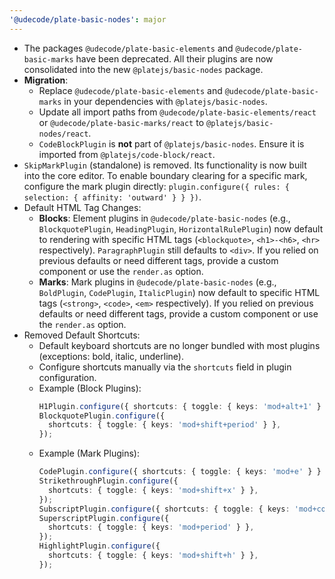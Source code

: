 ```yaml
---
'@udecode/plate-basic-nodes': major
---
```


- The packages `@udecode/plate-basic-elements` and `@udecode/plate-basic-marks` have been deprecated. All their plugins are now consolidated into the new `@platejs/basic-nodes` package.
- **Migration**:
  - Replace `@udecode/plate-basic-elements` and `@udecode/plate-basic-marks` in your dependencies with `@platejs/basic-nodes`.
  - Update all import paths from `@udecode/plate-basic-elements/react` or `@udecode/plate-basic-marks/react` to `@platejs/basic-nodes/react`.
  - `CodeBlockPlugin` is **not** part of `@platejs/basic-nodes`. Ensure it is imported from `@platejs/code-block/react`.
- `SkipMarkPlugin` (standalone) is removed. Its functionality is now built into the core editor. To enable boundary clearing for a specific mark, configure the mark plugin directly: `plugin.configure({ rules: { selection: { affinity: 'outward' } } })`.
- Default HTML Tag Changes:
  - **Blocks**: Element plugins in `@udecode/plate-basic-nodes` (e.g., `BlockquotePlugin`, `HeadingPlugin`, `HorizontalRulePlugin`) now default to rendering with specific HTML tags (`<blockquote>`, `<h1>-<h6>`, `<hr>` respectively). `ParagraphPlugin` still defaults to `<div>`. If you relied on previous defaults or need different tags, provide a custom component or use the `render.as` option.
  - **Marks**: Mark plugins in `@udecode/plate-basic-nodes` (e.g., `BoldPlugin`, `CodePlugin`, `ItalicPlugin`) now default to specific HTML tags (`<strong>`, `<code>`, `<em>` respectively). If you relied on previous defaults or need different tags, provide a custom component or use the `render.as` option.
- Removed Default Shortcuts:
  - Default keyboard shortcuts are no longer bundled with most plugins (exceptions: bold, italic, underline).
  - Configure shortcuts manually via the `shortcuts` field in plugin configuration.
  - Example (Block Plugins):
    ```ts
    H1Plugin.configure({ shortcuts: { toggle: { keys: 'mod+alt+1' } } });
    BlockquotePlugin.configure({
      shortcuts: { toggle: { keys: 'mod+shift+period' } },
    });
    ```
  - Example (Mark Plugins):
    ```ts
    CodePlugin.configure({ shortcuts: { toggle: { keys: 'mod+e' } } });
    StrikethroughPlugin.configure({
      shortcuts: { toggle: { keys: 'mod+shift+x' } },
    });
    SubscriptPlugin.configure({ shortcuts: { toggle: { keys: 'mod+comma' } } });
    SuperscriptPlugin.configure({
      shortcuts: { toggle: { keys: 'mod+period' } },
    });
    HighlightPlugin.configure({
      shortcuts: { toggle: { keys: 'mod+shift+h' } },
    });
    ```

